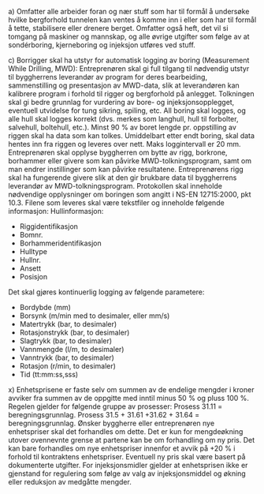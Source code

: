 a) Omfatter alle arbeider foran og nær stuff som har til formål å undersøke hvilke bergforhold tunnelen kan ventes å komme inn i eller som har til formål å tette, stabilisere eller drenere berget. Omfatter også heft, det vil si tomgang på maskiner og mannskap, og alle øvrige utgifter som følge av at sondérboring, kjerneboring og injeksjon utføres ved stuff.

c) Borrigger skal ha utstyr for automatisk logging av boring (Measurement While Drilling, MWD):
Entreprenøren skal gi full tilgang til nødvendig utstyr til byggherrens leverandør av program for deres bearbeiding, sammenstilling og presentasjon av MWD-data, slik at leverandøren kan kalibrere program i forhold til rigger og bergforhold på anlegget.
Tolkningen skal gi bedre grunnlag for vurdering av bore- og injeksjonsopplegget, eventuell utvidelse for tung sikring, spiling, etc.
All boring skal logges, og alle hull skal logges korrekt (dvs. merkes som langhull, hull til forbolter, salvehull, boltehull, etc.). Minst 90 % av boret lengde pr. oppstilling av riggen skal ha data som kan tolkes. Umiddelbart etter endt boring, skal data hentes inn fra riggen og leveres over nett. Maks loggintervall er 20 mm.
Entreprenøren skal opplyse byggherren om bytte av rigg, borkrone, borhammer eller givere som kan påvirke MWD-tolkningsprogram, samt om man endrer instillinger som kan påvirke resultatene.
Entreprenørens rigg skal ha fungerende givere slik at den gir brukbare data til byggherrens leverandør av MWD-tolkningsprogram. Protokollen skal inneholde nødvendige opplysninger om boringen som angitt i NS-EN 12715:2000, pkt 10.3. Filene som leveres skal være tekstfiler og inneholde følgende informasjon:
Hullinformasjon:
-  Riggidentifikasjon
-  Bomnr.
-  Borhammeridentifikasjon
-  Hulltype
-  Hullnr.
-  Ansett
-  Posisjon

Det skal gjøres kontinuerlig logging av følgende parametere:
-  Bordybde   (mm)
-  Borsynk   (m/min med to desimaler, eller mm/s)
-  Matertrykk  (bar, to desimaler)
-  Rotasjonstrykk  (bar, to desimaler)
-  Slagtrykk  (bar, to desimaler)
-  Vannmengde  (l/m, to desimaler)
-  Vanntrykk  (bar, to desimaler)
-  Rotasjon  (r/min, to desimaler)
-  Tid  (tt:mm:ss,sss)

x) Enhetsprisene er faste selv om summen av de endelige mengder i kroner avviker fra summen av de oppgitte med inntil minus 50 % og pluss 100 %.
Regelen gjelder for følgende gruppe av prosesser:
Prosess 31.11 = beregningsgrunnlag.
Prosess 31.5 + 31.61 +31.62 + 31.64  = beregningsgrunnlag.
Ønsker byggherre eller entreprenøren nye enhetspriser skal det forhandles om dette. Det er kun for mengdeøkning utover ovennevnte grense at partene kan be om forhandling om ny pris. Det kan bare forhandles om nye enhetspriser innenfor et avvik på +20 % i forhold til kontraktens enhetspriser. Eventuell ny pris skal være basert på dokumenterte utgifter.
For injeksjonsmidler gjelder at enhetsprisen ikke er gjenstand for regulering som følge av valg av injeksjonsmiddel og økning eller reduksjon av medgåtte mengder.

